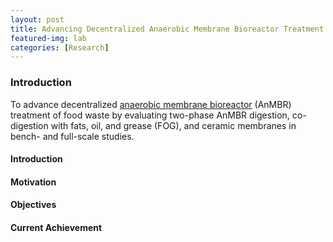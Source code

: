 ```yaml
---
layout: post
title: Advancing Decentralized Anaerobic Membrane Bioreactor Treatment of Food Waste
featured-img: lab
categories: [Research]
---
```

### Introduction
To advance decentralized [anaerobic membrane bioreactor](https://en.wikipedia.org/wiki/Anaerobic_membrane_bioreactor) (AnMBR) treatment of food waste by evaluating two-phase AnMBR digestion, co-digestion with fats, oil, and grease (FOG), and ceramic membranes in bench- and full-scale studies.

#### Introduction


#### Motivation

#### Objectives

#### Current Achievement
